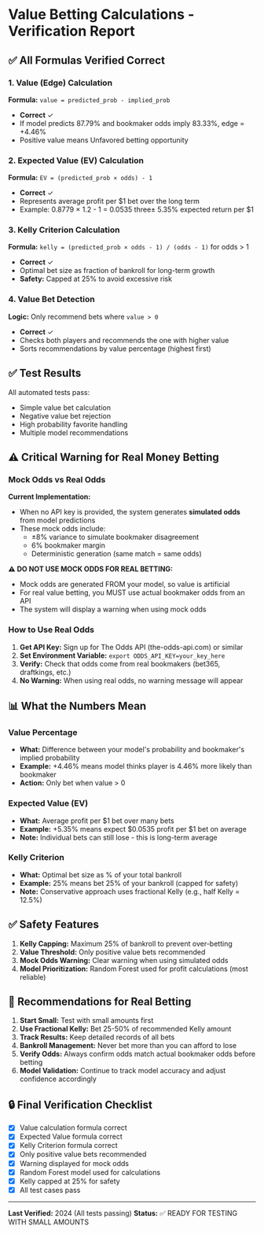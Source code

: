 # Value Betting Calculations - Verification Report

## ✅ All Formulas Verified Correct

### 1. Value (Edge) Calculation
**Formula:** `value = predicted_prob - implied_prob`
- **Correct** ✓
- If model predicts 87.79% and bookmaker odds imply 83.33%, edge = +4.46%
- Positive value means Unfavored betting opportunity

### 2. Expected Value (EV) Calculation  
**Formula:** `EV = (predicted_prob × odds) - 1`
- **Correct** ✓
- Represents average profit per $1 bet over the long term
- Example: 0.8779 × 1.2 - 1 = 0.0535 three± 5.35% expected return per $1

### 3. Kelly Criterion Calculation
**Formula:** `kelly = (predicted_prob × odds - 1) / (odds - 1)` for odds > 1
- **Correct** ✓
- Optimal bet size as fraction of bankroll for long-term growth
- **Safety:** Capped at 25% to avoid excessive risk

### 4. Value Bet Detection
**Logic:** Only recommend bets where `value > 0`
- **Correct** ✓
- Checks both players and recommends the one with higher value
- Sorts recommendations by value percentage (highest first)

## ✅ Test Results

All automated tests pass:
- Simple value bet calculation
- Negative value bet rejection  
- High probability favorite handling
- Multiple model recommendations

## ⚠️ Critical Warning for Real Money Betting

### Mock Odds vs Real Odds

**Current Implementation:**
- When no API key is provided, the system generates **simulated odds** from model predictions
- These mock odds include:
  - ±8% variance to simulate bookmaker disagreement
  - 6% bookmaker margin
  - Deterministic generation (same match = same odds)

**⚠️ DO NOT USE MOCK ODDS FOR REAL BETTING:**
- Mock odds are generated FROM your model, so value is artificial
- For real value betting, you MUST use actual bookmaker odds from an API
- The system will display a warning when using mock odds

### How to Use Real Odds

1. **Get API Key:** Sign up for The Odds API (the-odds-api.com) or similar
2. **Set Environment Variable:** `export ODDS_API_KEY=your_key_here`
3. **Verify:** Check that odds come from real bookmakers (bet365, draftkings, etc.)
4. **No Warning:** When using real odds, no warning message will appear

## 📊 What the Numbers Mean

### Value Percentage
- **What:** Difference between your model's probability and bookmaker's implied probability
- **Example:** +4.46% means model thinks player is 4.46% more likely than bookmaker
- **Action:** Only bet when value > 0

### Expected Value (EV)
- **What:** Average profit per $1 bet over many bets
- **Example:** +5.35% means expect $0.0535 profit per $1 bet on average
- **Note:** Individual bets can still lose - this is long-term average

### Kelly Criterion
- **What:** Optimal bet size as % of your total bankroll
- **Example:** 25% means bet 25% of your bankroll (capped for safety)
- **Note:** Conservative approach uses fractional Kelly (e.g., half Kelly = 12.5%)

## ✅ Safety Features

1. **Kelly Capping:** Maximum 25% of bankroll to prevent over-betting
2. **Value Threshold:** Only positive value bets recommended
3. **Mock Odds Warning:** Clear warning when using simulated odds
4. **Model Prioritization:** Random Forest used for profit calculations (most reliable)

## 📝 Recommendations for Real Betting

1. **Start Small:** Test with small amounts first
2. **Use Fractional Kelly:** Bet 25-50% of recommended Kelly amount
3. **Track Results:** Keep detailed records of all bets
4. **Bankroll Management:** Never bet more than you can afford to lose
5. **Verify Odds:** Always confirm odds match actual bookmaker odds before betting
6. **Model Validation:** Continue to track model accuracy and adjust confidence accordingly

## 🔒 Final Verification Checklist

- [x] Value calculation formula correct
- [x] Expected Value formula correct  
- [x] Kelly Criterion formula correct
- [x] Only positive value bets recommended
- [x] Warning displayed for mock odds
- [x] Random Forest model used for calculations
- [x] Kelly capped at 25% for safety
- [x] All test cases pass

---

**Last Verified:** 2024 (All tests passing)
**Status:** ✅ READY FOR TESTING WITH SMALL AMOUNTS

